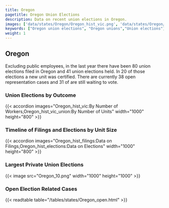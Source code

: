 ```yaml
---
title: Oregon
pagetitle: Oregon Union Elections
description: Data on recent union elections in Oregon.
images: ['data/states/Oregon/Oregon_hist_vic.png', 'data/states/Oregon/Oregon_hist_size.png', 'data/states/Oregon/Oregon_10.png']
keywords: ["Oregon union elections", "Oregon unions","Union elections"]
weight: 1
---
```

##  Oregon

Excluding public employees, in the last year there have been 80 union elections filed in Oregon and 41 union elections held. In 20 of those elections a new unit was certified. There are currently 38 open representation cases and 31 of are still waiting to vote.

### Union Elections by Outcome
{{< accordion images="Oregon_hist_vic:By Number of Workers,Oregon_hist_vic_union:By Number of Units" width="1000" height="800" >}}

### Timeline of Filings and Elections by Unit Size
{{< accordion images="Oregon_hist_filings:Data on Filings,Oregon_hist_elections:Data on Elections" width="1000" height="800" >}}

### Largest Private Union Elections
{{< image src="Oregon_10.png" width="1000" height="1000"  >}}

### Open Election Related Cases
{{< readtable table="/tables/states/Oregon_open.html" >}}

